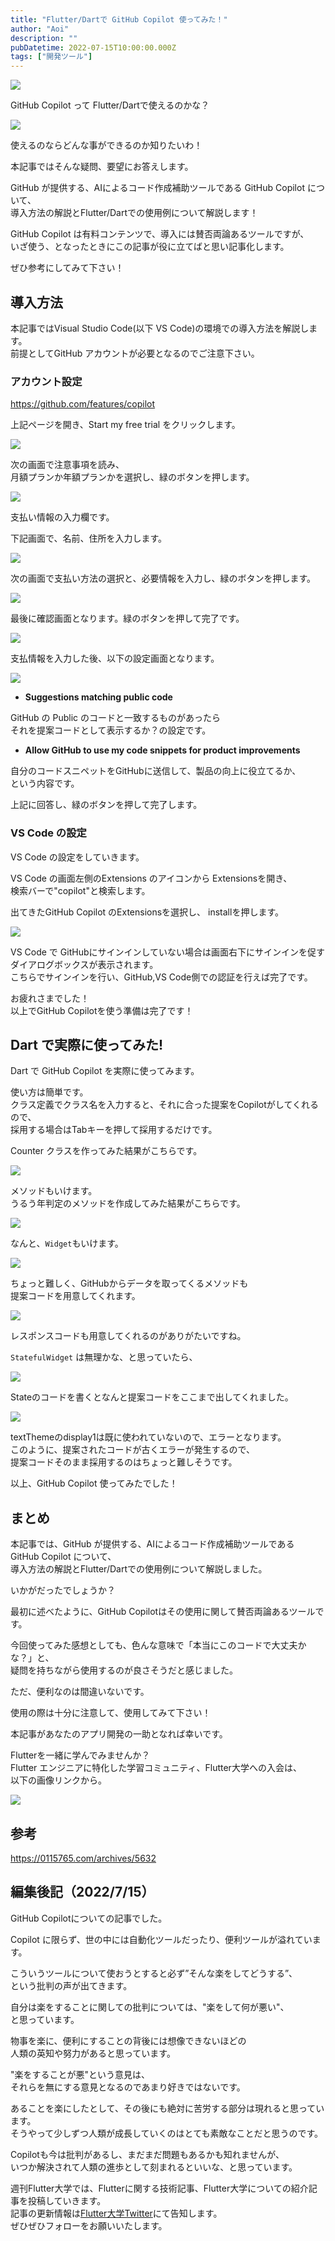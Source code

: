 ```yaml
---
title: "Flutter/Dartで GitHub Copilot 使ってみた！"
author: "Aoi"
description: ""
pubDatetime: 2022-07-15T10:00:00.000Z
tags: ["開発ツール"]
---
```


![](https://blog.flutteruniv.com/wp-content/themes/cocoon-master/images/ojisan.png)

GitHub Copilot って Flutter/Dartで使えるのかな？

![](https://blog.flutteruniv.com/wp-content/themes/cocoon-master/images/obasan.png)

使えるのならどんな事ができるのか知りたいわ！

本記事ではそんな疑問、要望にお答えします。

GitHub が提供する、AIによるコード作成補助ツールである GitHub Copilot について、  
導入方法の解説とFlutter/Dartでの使用例について解説します！

GitHub Copilot は有料コンテンツで、導入には賛否両論あるツールですが、  
いざ使う、となったときにこの記事が役に立てばと思い記事化します。

ぜひ参考にしてみて下さい！

## 導入方法

本記事ではVisual Studio Code(以下 VS Code)の環境での導入方法を解説します。  
前提としてGitHub アカウントが必要となるのでご注意下さい。

### アカウント設定

https://github.com/features/copilot

上記ページを開き、Start my free trial をクリックします。

![](https://blog.flutteruniv.com/wp-content/uploads/2022/07/スクリーンショット-2022-07-15-15.45.50-1024x830.png)

次の画面で注意事項を読み、  
月額プランか年額プランかを選択し、緑のボタンを押します。

![](https://blog.flutteruniv.com/wp-content/uploads/2022/07/スクリーンショット-2022-07-15-15.51.26-701x1024.png)

支払い情報の入力欄です。

下記画面で、名前、住所を入力します。

![](https://blog.flutteruniv.com/wp-content/uploads/2022/07/スクリーンショット-2022-07-15-15.52.59-971x1024.png)

次の画面で支払い方法の選択と、必要情報を入力し、緑のボタンを押します。

![](https://blog.flutteruniv.com/wp-content/uploads/2022/07/スクリーンショット-2022-07-15-16.11.21-878x1024.png)

最後に確認画面となります。緑のボタンを押して完了です。

![](https://blog.flutteruniv.com/wp-content/uploads/2022/07/スクリーンショット-2022-07-15-16.14.41_-1024x852.png)

支払情報を入力した後、以下の設定画面となります。

![](https://blog.flutteruniv.com/wp-content/uploads/2022/07/スクリーンショット-2022-07-15-16.22.34-1024x865.png)

*   **Suggestions matching public code**

GitHub の Public のコードと一致するものがあったら  
それを提案コードとして表示するか？の設定です。

*   **Allow GitHub to use my code snippets for product improvements** 

自分のコードスニペットをGitHubに送信して、製品の向上に役立てるか、  
という内容です。

上記に回答し、緑のボタンを押して完了します。

### VS Code の設定

VS Code の設定をしていきます。

VS Code の画面左側のExtensions のアイコンから Extensionsを開き、  
検索バーで"copilot"と検索します。

出てきたGitHub Copilot のExtensionsを選択し、 installを押します。

![](https://blog.flutteruniv.com/wp-content/uploads/2022/07/スクリーンショット-2022-07-15-16.44.38-1024x422.png)

VS Code で GitHubにサインインしていない場合は画面右下にサインインを促す  
ダイアログボックスが表示されます。  
こちらでサインインを行い、GitHub,VS Code側での認証を行えば完了です。

お疲れさまでした！  
以上でGitHub Copilotを使う準備は完了です！

## Dart で実際に使ってみた!

Dart で GitHub Copilot を実際に使ってみます。

使い方は簡単です。  
クラス定義でクラス名を入力すると、それに合った提案をCopilotがしてくれるので、  
採用する場合はTabキーを押して採用するだけです。

Counter クラスを作ってみた結果がこちらです。

![](https://blog.flutteruniv.com/wp-content/uploads/2022/07/20220715_copilot_counter.gif)

メソッドもいけます。  
うるう年判定のメソッドを作成してみた結果がこちらです。

![](https://blog.flutteruniv.com/wp-content/uploads/2022/07/20220715_copilot_leepyear.gif)

なんと、`Widget`もいけます。

![](https://blog.flutteruniv.com/wp-content/uploads/2022/07/スクリーンショット-2022-07-15-17.41.57-1024x766.png)

ちょっと難しく、GitHubからデータを取ってくるメソッドも  
提案コードを用意してくれます。

![](https://blog.flutteruniv.com/wp-content/uploads/2022/07/スクリーンショット-2022-07-15-17.45.10-1024x478.png)

レスポンスコードも用意してくれるのがありがたいですね。

`StatefulWidget` は無理かな、と思っていたら、

![](https://blog.flutteruniv.com/wp-content/uploads/2022/07/スクリーンショット-2022-07-15-17.54.42.png)

Stateのコードを書くとなんと提案コードをここまで出してくれました。

![](https://blog.flutteruniv.com/wp-content/uploads/2022/07/スクリーンショット-2022-07-15-17.55.36-794x1024.png)

textThemeのdisplay1は既に使われていないので、エラーとなります。  
このように、提案されたコードが古くエラーが発生するので、  
提案コードそのまま採用するのはちょっと難しそうです。

以上、GitHub Copilot 使ってみたでした！

## まとめ

本記事では、GitHub が提供する、AIによるコード作成補助ツールである GitHub Copilot について、  
導入方法の解説とFlutter/Dartでの使用例について解説しました。

いかがだったでしょうか？

最初に述べたように、GitHub Copilotはその使用に関して賛否両論あるツールです。

今回使ってみた感想としても、色んな意味で「本当にこのコードで大丈夫かな？」と、  
疑問を持ちながら使用するのが良さそうだと感じました。

ただ、便利なのは間違いないです。

使用の際は十分に注意して、使用してみて下さい！

本記事があなたのアプリ開発の一助となれば幸いです。

Flutterを一緒に学んでみませんか？  
Flutter エンジニアに特化した学習コミュニティ、Flutter大学への入会は、  
以下の画像リンクから。

[![](https://blog.flutteruniv.com/wp-content/uploads/2022/07/Flutter大学バナー.png)](//flutteruniv.com)

## 参考

https://0115765.com/archives/5632

## 編集後記（2022/7/15）

GitHub Copilotについての記事でした。

Copilot に限らず、世の中には自動化ツールだったり、便利ツールが溢れています。

こういうツールについて使おうとすると必ず”そんな楽をしてどうする”、  
という批判の声が出てきます。

自分は楽をすることに関しての批判については、"楽をして何が悪い"、  
と思っています。

物事を楽に、便利にすることの背後には想像できないほどの  
人類の英知や努力があると思っています。

"楽をすることが悪"という意見は、  
それらを無にする意見となるのであまり好きではないです。

あることを楽にしたとして、その後にも絶対に苦労する部分は現れると思っています。  
そうやって少しずつ人類が成長していくのはとても素敵なことだと思うのです。

Copilotも今は批判があるし、まだまだ問題もあるかも知れませんが、  
いつか解決されて人類の進歩として刻まれるといいな、と思っています。

週刊Flutter大学では、Flutterに関する技術記事、Flutter大学についての紹介記事を投稿していきます。  
記事の更新情報は[Flutter大学Twitter](https://twitter.com/FlutterUniv)にて告知します。  
ぜひぜひフォローをお願いいたします。